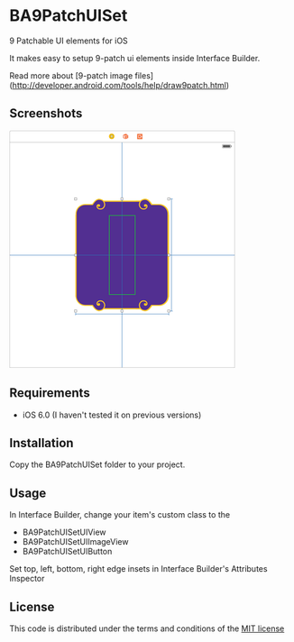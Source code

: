# BA9PatchUISet

9 Patchable UI elements for iOS

It makes easy to setup 9-patch ui elements inside Interface Builder.

Read more about [9-patch image files] (http://developer.android.com/tools/help/draw9patch.html)

## Screenshots
![alt text](https://raw.githubusercontent.com/barisatamer/BA9PatchUISet/master/Screenshots/sc_01.png "Screenshot 01")

## Requirements
- iOS 6.0 (I haven't tested it on previous versions)

## Installation
Copy the BA9PatchUISet folder to your project.

## Usage
In Interface Builder, change your item's custom class to the 
* BA9PatchUISetUIView
* BA9PatchUISetUIImageView
* BA9PatchUISetUIButton

Set top, left, bottom, right edge insets in Interface Builder's Attributes Inspector 

## License
This code is distributed under the terms and conditions of the <a href="LICENCE.md">MIT license</a>
